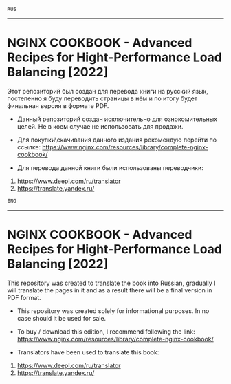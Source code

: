 ``` 
RUS
```
***
# NGINX COOKBOOK - Advanced Recipes for Hight-Performance Load Balancing [2022]

Этот репозиторий был создан для перевода книги на русский язык, постепенно я буду переводить страницы в нём и по итогу будет финальная версия в формате PDF.

- Данный репозиторий создан исключительно для ознокомительных целей. Не в коем случае не использовать для продажи.
- Для покупки\скачивания данного издания рекомендую перейти по ссылке: https://www.nginx.com/resources/library/complete-nginx-cookbook/ 

- Для перевода данной книги были использованы переводчики:
1. https://www.deepl.com/ru/translator
2. https://translate.yandex.ru/

``` 
ENG
```
***
# NGINX COOKBOOK - Advanced Recipes for Hight-Performance Load Balancing [2022]

This repository was created to translate the book into Russian, gradually I will translate the pages in it and as a result there will be a final version in PDF format.

- This repository was created solely for informational purposes. In no case should it be used for sale.
- To buy / download this edition, I recommend following the link: https://www.nginx.com/resources/library/complete-nginx-cookbook/ 

- Translators have been used to translate this book:
1. https://www.deepl.com/ru/translator
2. https://translate.yandex.ru/